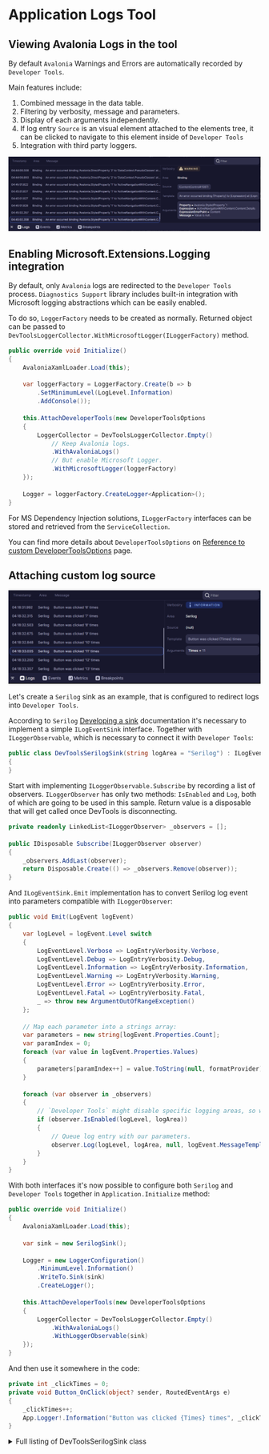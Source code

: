 # Application Logs Tool

## Viewing Avalonia Logs in the tool

By default `Avalonia` Warnings and Errors are automatically recorded by `Developer Tools`.

Main features include:

1. Combined message in the data table.
2. Filtering by verbosity, message and parameters.
3. Display of each arguments independently.
4. If log entry `Source` is an visual element attached to the elements tree, it can be clicked to navigate to this element inside of `Developer Tools`
5. Integration with third party loggers.

![Logs Tool with Avalonia warnings](../assets/logs-avalonia-list.png)

## Enabling Microsoft.Extensions.Logging integration

By default, only `Avalonia` logs are redirected to the `Developer Tools` process.
`Diagnostics Support` library includes built-in integration with Microsoft logging abstractions which can be easily enabled.

To do so, `LoggerFactory` needs to be created as normally. Returned object can be passed to `DevToolsLoggerCollector.WithMicrosoftLogger(ILoggerFactory)` method.

```csharp
public override void Initialize()
{
    AvaloniaXamlLoader.Load(this);

    var loggerFactory = LoggerFactory.Create(b => b
        .SetMinimumLevel(LogLevel.Information)
        .AddConsole());

    this.AttachDeveloperTools(new DeveloperToolsOptions
    {
        LoggerCollector = DevToolsLoggerCollector.Empty()
            // Keep Avalonia logs.
            .WithAvaloniaLogs()
            // But enable Microsoft Logger.
            .WithMicrosoftLogger(loggerFactory)
    });

    Logger = loggerFactory.CreateLogger<Application>();
}
```

For MS Dependency Injection solutions, `ILoggerFactory` interfaces can be stored and retrieved from the `ServiceCollection`.

You can find more details about `DeveloperToolsOptions` on [Reference to custom DeveloperToolsOptions](../extra-options.md) page.

## Attaching custom log source

![Logs Tool with custom Serilog events](./../assets/logs-custom-serilog.png)

Let's create a `Serilog` sink as an example, that is configured to redirect logs into `Developer Tools`.

According to `Serilog` [Developing a sink](https://github.com/serilog/serilog/wiki/Developing-a-sink) documentation it's necessary to implement a simple `ILogEventSink` interface. Together with `ILoggerObservable`, which is necessary to connect it with `Developer Tools`:

```csharp
public class DevToolsSerilogSink(string logArea = "Serilog") : ILogEventSink, ILoggerObservable
{
}
```

Start with implementing `ILoggerObservable.Subscribe` by recording a list of observers. `ILoggerObserver` has only two methods: `IsEnabled` and `Log`, both of which are going to be used in this sample. Return value is a disposable that will get called once DevTools is disconnecting.

```csharp
private readonly LinkedList<ILoggerObserver> _observers = [];

public IDisposable Subscribe(ILoggerObserver observer)
{
    _observers.AddLast(observer);
    return Disposable.Create(() => _observers.Remove(observer));
}
```

And `ILogEventSink.Emit` implementation has to convert Serilog log event into parameters compatible with `ILoggerObserver`:

```csharp
public void Emit(LogEvent logEvent)
{
    var logLevel = logEvent.Level switch
    {
        LogEventLevel.Verbose => LogEntryVerbosity.Verbose,
        LogEventLevel.Debug => LogEntryVerbosity.Debug,
        LogEventLevel.Information => LogEntryVerbosity.Information,
        LogEventLevel.Warning => LogEntryVerbosity.Warning,
        LogEventLevel.Error => LogEntryVerbosity.Error,
        LogEventLevel.Fatal => LogEntryVerbosity.Fatal,
        _ => throw new ArgumentOutOfRangeException()
    };

    // Map each parameter into a strings array:
    var parameters = new string[logEvent.Properties.Count];
    var paramIndex = 0;
    foreach (var value in logEvent.Properties.Values)
    {
        parameters[paramIndex++] = value.ToString(null, formatProvider);
    }

    foreach (var observer in _observers)
    {
        // `Developer Tools` might disable specific logging areas, so we need to check them first.
        if (observer.IsEnabled(logLevel, logArea))
        {
            // Queue log entry with our parameters.
            observer.Log(logLevel, logArea, null, logEvent.MessageTemplate.Text, logEvent.Exception, parameters);
        }
    }
}
```

With both interfaces it's now possible to configure both `Serilog` and `Developer Tools` together in `Application.Initialize` method:

```csharp
public override void Initialize()
{
    AvaloniaXamlLoader.Load(this);

    var sink = new SerilogSink();

    Logger = new LoggerConfiguration()
        .MinimumLevel.Information()
        .WriteTo.Sink(sink)
        .CreateLogger();

    this.AttachDeveloperTools(new DeveloperToolsOptions
    {
        LoggerCollector = DevToolsLoggerCollector.Empty()
            .WithAvaloniaLogs()
            .WithLoggerObservable(sink)
    });
}
```

And then use it somewhere in the code:

```csharp
private int _clickTimes = 0;
private void Button_OnClick(object? sender, RoutedEventArgs e)
{
    _clickTimes++;
    App.Logger!.Information("Button was clicked {Times} times", _clickTimes);
}
```

<details>
  <summary>Full listing of DevToolsSerilogSink class</summary>
  
```csharp
public class DevToolsSerilogSink(string logArea = "Serilog", IFormatProvider? formatProvider = null)
    : ILogEventSink, ILoggerObservable
{
    private readonly LinkedList<ILoggerObserver> _observers = [];

    public IDisposable Subscribe(ILoggerObserver observer)
    {
        _observers.AddLast(observer);
        return Disposable.Create(() => _observers.Remove(observer));
    }

    public void Emit(LogEvent logEvent)
    {
        var logLevel = logEvent.Level switch
        {
            LogEventLevel.Verbose => LogEntryVerbosity.Verbose,
            LogEventLevel.Debug => LogEntryVerbosity.Debug,
            LogEventLevel.Information => LogEntryVerbosity.Information,
            LogEventLevel.Warning => LogEntryVerbosity.Warning,
            LogEventLevel.Error => LogEntryVerbosity.Error,
            LogEventLevel.Fatal => LogEntryVerbosity.Fatal,
            _ => throw new ArgumentOutOfRangeException()
        };

        var parameters = new string[logEvent.Properties.Count];
        var paramIndex = 0;
        foreach (var value in logEvent.Properties.Values)
        {
            parameters[paramIndex++] = value.ToString(null, formatProvider);
        }

        foreach (var observer in _observers)
        {
            if (observer.IsEnabled(logLevel, logArea))
            {
                observer.Log(logLevel, logArea, null, logEvent.MessageTemplate.Text, logEvent.Exception, parameters);
            }
        }
    }
}
```

</details>